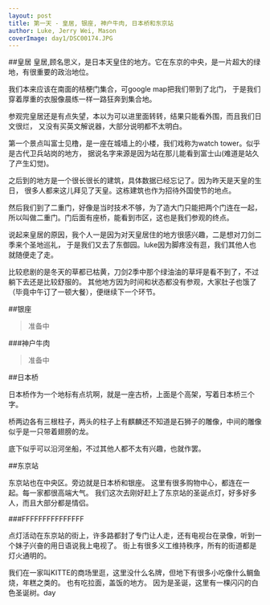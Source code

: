 ```yaml
---
layout: post
title: 第一天 - 皇居, 银座, 神户牛肉, 日本桥和东京站
author: Luke, Jerry Wei, Mason
coverImage: day1/DSC00174.JPG
---
```


##皇居
皇居,顾名思义，是日本天皇住的地方。它在东京的中央，是一片超大的绿地，有很重要的政治地位。

我们本来应该在南面的桔梗门集合，可google map把我们带到了北门，
于是我们穿着厚重的衣服像晨练一样一路狂奔到集合地。

参观完皇居还是有点失望，本以为可以进里面转转，结果只能看外围，而且我们日文很烂，
又没有买英文解说器，大部分说明都不太明白。

第一个景点叫富士见橹，是一座在城墙上的小楼，我们戏称为watch tower。似乎是古代卫兵站岗的地方，
据说名字来源是因为站在那儿能看到富士山(难道是站久了产生幻觉)。

之后到的地方是一个很长很长的建筑，具体数据已经忘记了。因为昨天是天皇的生日，
很多人都来这儿拜见了天皇。这栋建筑也作为招待外国使节的地点。

然后我们到了二重门，好像是当时技术不够，为了造大门只能把两个门连在一起，
所以叫做二重门。门后面有座桥，能看到市区，这也是我们参观的终点。

说起来皇居的原因，我个人一是因为对天皇居住的地方很感兴趣，二是想对刀剑二季来个圣地巡礼，
于是我们又去了东御园。luke因为脚疼没有逛，我们其他人也就随便走了走。

比较悲剧的是冬天的草都已枯黄，刀剑2季中那个绿油油的草坪是看不到了，不过躺下去还是比较舒服的。
其他地方因为时间和状态都没有参观，大家肚子也饿了（毕竟中午订了一顿大餐），便继续下一个环节。





##银座

> 准备中

###神户牛肉

> 准备中

##日本桥

日本桥作为一个地标有点坑啊，就是一座古桥，上面是个高架，写着日本桥三个字。

桥两边各有三根柱子，两头的柱子上有麒麟还不知道是石狮子的雕像，中间的雕像似乎是一只带着翅膀的龙。

底下似乎可以沿河坐船，不过其他人都不太有兴趣，也就作罢。


##东京站

东京站也在中央区。旁边就是日本桥和银座。
这里有很多购物中心，都连在一起。每一家都很高端大气。
我们这次去刚好赶上了东京站的圣诞点灯，好多好多人，而且大部分都是情侣。

###FFFFFFFFFFFFFFF

点灯活动在东京站的街上，许多路都封了专门让人走，还有电视台在录像，听到一个妹子兴奋的用日语说我上电视了。
街上有很多义工维持秩序，所有的街道都是灯火通明的。

我们在一家叫KITTE的商场里逛，这里没什么名牌，但地下有很多小吃像什么鲷鱼烧，年糕之类的。
也有吃拉面，盖饭的地方。 因为是圣诞，这里有一棵闪闪的白色圣诞树。day
